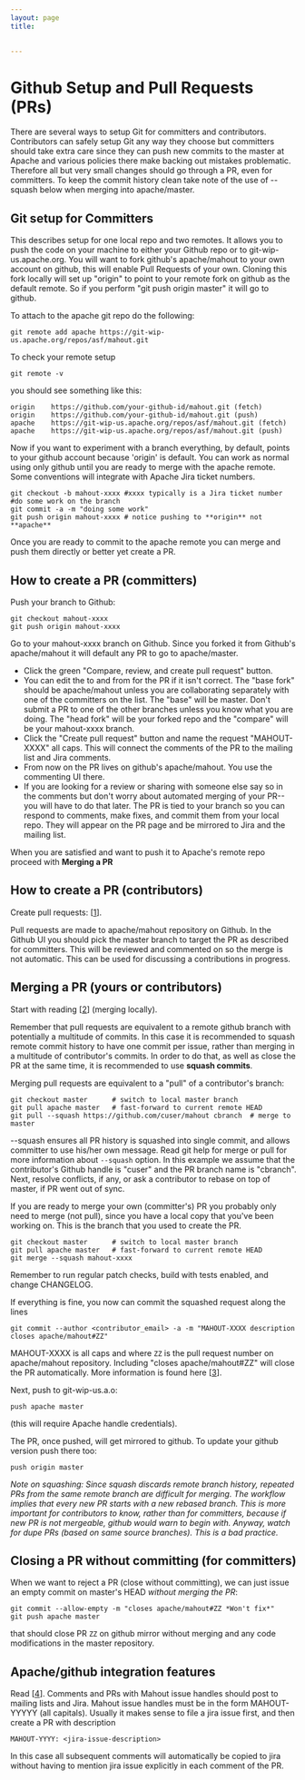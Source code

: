 ```yaml
---
layout: page
title:

    
---
```


# Github Setup and Pull Requests (PRs) #

There are several ways to setup Git for committers and contributors. Contributors can safely setup 
Git any way they choose but committers should take extra care since they can push new commits to the master at 
Apache and various policies there make backing out mistakes problematic. Therefore all but very small changes should 
go through a PR, even for committers. To keep the commit history clean take note of the use of --squash below
when merging into apache/master.

## Git setup for Committers

This describes setup for one local repo and two remotes. It allows you to push the code on your machine to either your Github repo or to git-wip-us.apache.org. 
You will want to fork github's apache/mahout to your own account on github, this will enable Pull Requests of your own. 
Cloning this fork locally will set up "origin" to point to your remote fork on github as the default remote. 
So if you perform "git push origin master" it will go to github.

To attach to the apache git repo do the following:

    git remote add apache https://git-wip-us.apache.org/repos/asf/mahout.git

To check your remote setup

    git remote -v

you should see something like this:

    origin    https://github.com/your-github-id/mahout.git (fetch)
    origin    https://github.com/your-github-id/mahout.git (push)
    apache    https://git-wip-us.apache.org/repos/asf/mahout.git (fetch)
    apache    https://git-wip-us.apache.org/repos/asf/mahout.git (push)

Now if you want to experiment with a branch everything, by default, points to your github account because 'origin' is default. You can work as normal using only github until you are ready to merge with the apache remote. Some conventions will integrate with Apache Jira ticket numbers.

    git checkout -b mahout-xxxx #xxxx typically is a Jira ticket number
    #do some work on the branch
    git commit -a -m "doing some work"
    git push origin mahout-xxxx # notice pushing to **origin** not **apache**

Once you are ready to commit to the apache remote you can merge and push them directly or better yet create a PR. 

## How to create a PR (committers)

Push your branch to Github:

    git checkout mahout-xxxx
    git push origin mahout-xxxx

Go to your mahout-xxxx branch on Github. Since you forked it from Github's apache/mahout it will default
any PR to go to apache/master. 

* Click the green "Compare, review, and create pull request" button. 
* You can edit the to and from for the PR if it isn't correct. The "base fork" should be apache/mahout unless you are collaborating 
separately with one of the committers on the list. The "base" will be master. Don't submit a PR to one of the other 
branches unless you know what you are doing. The "head fork" will be your forked repo and the "compare" will be 
your mahout-xxxx branch. 
* Click the "Create pull request" button and name the request "MAHOUT-XXXX" all caps. 
This will connect the comments of the PR to the mailing list and Jira comments.
* From now on the PR lives on github's apache/mahout. You use the commenting UI there.  
* If you are looking for a review or sharing with someone else say so in the comments but don't worry about 
automated merging of your PR--you will have to do that later. The PR is tied to your branch so you can respond to 
comments, make fixes, and commit them from your local repo. They will appear on the PR page and be mirrored to Jira 
and the mailing list. 

When you are satisfied and want to push it to Apache's remote repo proceed with **Merging a PR**

## How to create a PR (contributors)

Create pull requests: \[[1]\]. 

Pull requests are made to apache/mahout repository on Github. In the Github UI you should pick the master 
branch to target the PR as described for committers. This will be reviewed and commented on so the merge is 
not automatic. This can be used for discussing a contributions in progress.

## Merging a PR (yours or contributors) 

Start with reading \[[2]\] (merging locally). 

Remember that pull requests are equivalent to a remote github branch with potentially a multitude of commits. 
In this case it is recommended to squash remote commit history to have one commit per issue, rather 
than merging in a multitude of contributor's commits. In order to do that, as well as close the PR at the 
same time, it is recommended to use **squash commits**.

Merging pull requests are equivalent to a "pull" of a contributor's branch:

    git checkout master      # switch to local master branch
    git pull apache master   # fast-forward to current remote HEAD
    git pull --squash https://github.com/cuser/mahout cbranch  # merge to master 

--squash ensures all PR history is squashed into single commit, and allows committer to use his/her own
message. Read git help for merge or pull for more information about `--squash` option. In this example we 
assume that the contributor's Github handle is "cuser" and the PR branch name is "cbranch". 
Next, resolve conflicts, if any, or ask a contributor to rebase on top of master, if PR went out of sync.

If you are ready to merge your own (committer's) PR you probably only need to merge (not pull), since you have a local copy 
that you've been working on. This is the branch that you used to create the PR.

    git checkout master      # switch to local master branch
    git pull apache master   # fast-forward to current remote HEAD
    git merge --squash mahout-xxxx

Remember to run regular patch checks, build with tests enabled, and change CHANGELOG.

If everything is fine, you now can commit the squashed request along the lines

    git commit --author <contributor_email> -a -m "MAHOUT-XXXX description closes apache/mahout#ZZ"

MAHOUT-XXXX is all caps and where `ZZ` is the pull request number on apache/mahout repository. Including 
"closes apache/mahout#ZZ" will close the PR automatically. More information is found here \[[3]\].

Next, push to git-wip-us.a.o:

    push apache master

(this will require Apache handle credentials).

The PR, once pushed, will get mirrored to github. To update your github version push there too:

    push origin master

*Note on squashing: Since squash discards remote branch history, repeated PRs from the same remote branch are 
difficult for merging. The workflow implies that every new PR starts with a new rebased branch. This is more 
important for contributors to know, rather than for committers, because if new PR is not mergeable, github
would warn to begin with. Anyway, watch for dupe PRs (based on same source branches). This is a bad practice.*
     
## Closing a PR without committing (for committers)

When we want to reject a PR (close without committing), we can just issue an empty commit on master's HEAD 
*without merging the PR*: 

    git commit --allow-empty -m "closes apache/mahout#ZZ *Won't fix*"
    git push apache master

that should close PR `ZZ` on github mirror without merging and any code modifications in the master repository.

## Apache/github integration features 

Read \[[4]\]. Comments and PRs with Mahout issue handles should post to mailing lists and Jira.
Mahout issue handles must be in the form MAHOUT-YYYYY (all capitals). Usually it makes sense to 
file a jira issue first, and then create a PR with description 
    
    MAHOUT-YYYY: <jira-issue-description>


In this case all subsequent comments will automatically be copied to jira without having to mention 
jira issue explicitly in each comment of the PR.


[1]: https://help.github.com/articles/creating-a-pull-request
[2]: https://help.github.com/articles/merging-a-pull-request#merging-locally
[3]: https://help.github.com/articles/closing-issues-via-commit-messages
[4]: https://blogs.apache.org/infra/entry/improved_integration_between_apache_and
